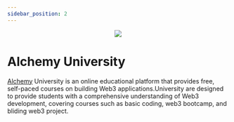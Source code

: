 ```yaml
---
sidebar_position: 2
---
```


<p align="center">
  <img src="https://university.alchemy.com/assets/logo.a2751bb7.svg" />
</p>

# Alchemy University

[Alchemy](https://university.alchemy.com/) University is an online educational platform that provides free, self-paced courses on building Web3 applications.University are designed to provide students with a comprehensive understanding of Web3 development, covering courses such as basic coding, web3 bootcamp, and bliding web3 project. 


<!-- <a href='https://twitter.com/AlchemyPlatform' >
   <img src="https://skillicons.dev/icons?i=twitter" height='40'> 
</a>
<a href='https://www.linkedin.com/company/alchemyinc/'>
   <img src="https://skillicons.dev/icons?i=linkedin" height='40' /> 
</a>
<a href='https://university.alchemy.com/discord'>
   <img src="https://skillicons.dev/icons?i=discord" height='40' /> 
</a> -->